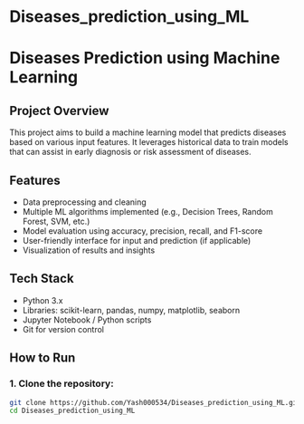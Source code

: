 # Diseases_prediction_using_ML
# Diseases Prediction using Machine Learning

## Project Overview
This project aims to build a machine learning model that predicts diseases based on various input features. It leverages historical data to train models that can assist in early diagnosis or risk assessment of diseases.

## Features
- Data preprocessing and cleaning
- Multiple ML algorithms implemented (e.g., Decision Trees, Random Forest, SVM, etc.)
- Model evaluation using accuracy, precision, recall, and F1-score
- User-friendly interface for input and prediction (if applicable)
- Visualization of results and insights

## Tech Stack
- Python 3.x
- Libraries: scikit-learn, pandas, numpy, matplotlib, seaborn
- Jupyter Notebook / Python scripts
- Git for version control

## How to Run

### 1. Clone the repository:
```bash
git clone https://github.com/Yash000534/Diseases_prediction_using_ML.git
cd Diseases_prediction_using_ML
